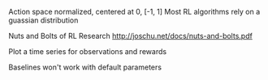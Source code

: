 Action space normalized, centered at 0, [-1, 1]
Most RL algorithms rely on a guassian distribution

Nuts and Bolts of RL Research
http://joschu.net/docs/nuts-and-bolts.pdf

Plot a time series for observations and rewards

Baselines won't work with default parameters